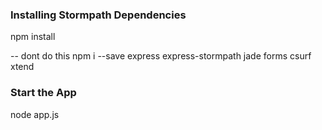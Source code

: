 ### Installing Stormpath Dependencies

npm install

-- dont do this npm i --save express express-stormpath jade forms csurf xtend

### Start the App

node app.js